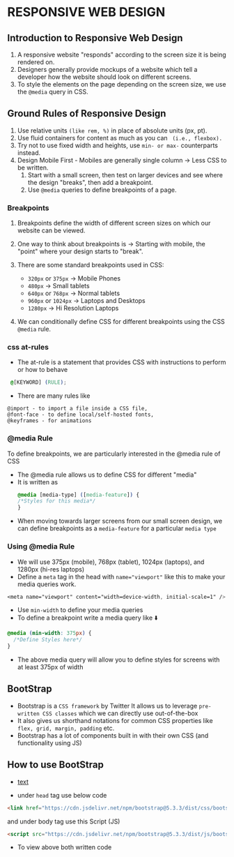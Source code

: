 # RESPONSIVE WEB DESIGN

## Introduction to Responsive Web Design

1. A responsive website "responds" according to the screen size it is being rendered on.
2. Designers generally provide mockups of a website which tell a developer how the website should look on different screens.
3. To style the elements on the page depending on the screen size, we use the ``` @media ``` query in CSS.

## Ground Rules of Responsive Design

1. Use relative units ``` (like rem, %) ``` in place of absolute units (px, pt).
2. Use fluid containers for content as much as you can ``` (i.e., flexbox).```
3. Try not to use fixed width and heights, use ``` min- or max- ``` counterparts instead.
4. Design Mobile First - Mobiles are generally single column → Less CSS to be written.
   1. Start with a small screen, then test on larger devices and see where the design "breaks", then add a breakpoint.
   2. Use ``` @media ``` queries to define breakpoints of a page.

### Breakpoints

1. Breakpoints define the width of different screen sizes on which our website can be viewed.
2. One way to think about breakpoints is → Starting with mobile, the "point" where your design starts to "break".
3. There are some standard breakpoints used in CSS:

   - `320px` or `375px`  -> Mobile Phones
   - `480px`             -> Small tablets
   - `640px` or `768px`  -> Normal tablets
   - `960px` or `1024px` -> Laptops and Desktops
   - `1280px`            -> Hi Resolution Laptops

4. We can conditionally define CSS for different breakpoints using the CSS ` @media ` rule.


### css at-rules

- The at-rule is a statement that provides CSS with instructions to perform or how to behave
```css
 @[KEYWORD] (RULE); 
```
- There are many rules like 
``` 
@import - to import a file inside a CSS file, 
@font-face - to define local/self-hosted fonts, 
@keyframes - for animations
```

### @media Rule

To define breakpoints, we are particularly interested in the @media rule of CSS
- The @media rule allows us to define CSS for different "media"
- It is written as
    ```css
    @media [media-type] ([media-feature]) { 
    /*Styles for this media*/
    }
    ```
- When moving towards larger screens from our small screen design, we can define breakpoints as a `media-feature` for a particular `media type`

### Using @media Rule
- We will use 375px (mobile), 768px (tablet), 1024px (laptops), and 1280px (hi-res laptops)
- Define a `meta` tag in the head with `name="viewport"` like this to make your media queries work.
```css
<meta name="viewport" content="width=device-width, initial-scale=1" />
```
- Use `min-width` to define your media queries
- To define a breakpoint write a media query like ⬇️
```css
@media (min-width: 375px) {
  /*Define Styles here*/
}
```
- The above media query will allow you to define styles for screens with at least 375px of width

## BootStrap

- Bootstrap is a `CSS framework` by Twitter
It allows us to leverage `pre-written CSS classes` which we can directly use out-of-the-box
- It also gives us shorthand notations for common CSS properties like `flex, grid, margin, padding` etc.
- Bootstrap has a lot of components built in with their own CSS (and functionality using JS)

## How to use BootStrap

- [text](https://getbootstrap.com/)

- under `head` tag use below code
```HTML
<link href="https://cdn.jsdelivr.net/npm/bootstrap@5.3.3/dist/css/bootstrap.css" rel="stylesheet">
```
and under body tag use this Script (JS)
```HTML
<script src="https://cdn.jsdelivr.net/npm/bootstrap@5.3.3/dist/js/bootstrap.bundle.min.js"></script>
```

- To view above both written code 